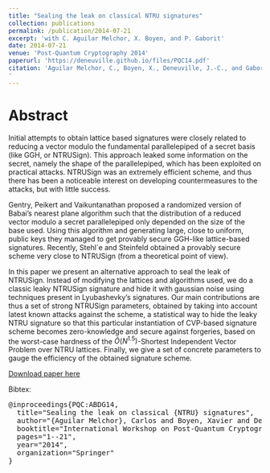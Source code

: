 ```yaml
---
title: "Sealing the leak on classical NTRU signatures"
collection: publications
permalink: /publication/2014-07-21
excerpt: 'with C. Aguilar Melchor, X. Boyen, and P. Gaborit'
date: 2014-07-21
venue: 'Post-Quantum Cryptography 2014'
paperurl: 'https://deneuville.github.io/files/PQC14.pdf'
citation: 'Aguilar Melchor, C., Boyen, X., Deneuville, J.-C., and Gaborit, P. (2014, October). Sealing the leak on classical NTRU signatures. In International Workshop on Post-Quantum Cryptography (pp. 1-21). Springer, Cham.
'
---
```


Abstract
======
Initial attempts to obtain lattice based signatures were closely related to reducing
a vector modulo the fundamental parallelepiped of a secret basis (like GGH, or NTRUSign). 
This approach leaked some information on the secret, namely the shape of the parallelepiped,
which has been exploited on practical attacks. NTRUSign was an extremely
efficient scheme, and thus there has been a noticeable interest on developing countermeasures
to the attacks, but with little success.

Gentry, Peikert and Vaikuntanathan proposed a randomized version of Babai’s nearest
plane algorithm such that the distribution of a reduced vector modulo a secret parallelepiped
only depended on the size of the base used. Using this algorithm and generating large, close to
uniform, public keys they managed to get provably secure GGH-like lattice-based signatures.
Recently, Stehl´e and Steinfeld obtained a provably secure scheme very close to NTRUSign
(from a theoretical point of view).

In this paper we present an alternative approach to seal the leak of NTRUSign. Instead of
modifying the lattices and algorithms used, we do a classic leaky NTRUSign signature and
hide it with gaussian noise using techniques present in Lyubashevky’s signatures. Our main
contributions are thus a set of strong NTRUSign parameters, obtained by taking into account
latest known attacks against the scheme, a statistical way to hide the leaky NTRU signature
so that this particular instantiation of CVP-based signature scheme becomes zero-knowledge
and secure against forgeries, based on the worst-case hardness of the $\tilde{O}(N^{
1.5})$-Shortest Independent
Vector Problem over NTRU lattices. Finally, we give a set of concrete parameters to
gauge the efficiency of the obtained signature scheme.

[Download paper here](https://deneuville.github.io/files/PQC14.pdf)

Bibtex:
<pre>
@inproceedings{PQC:ABDG14,
  title="Sealing the leak on classical {NTRU} signatures",
  author="{Aguilar Melchor}, Carlos and Boyen, Xavier and Deneuville, {Jean-Christophe} and Gaborit, Philippe",
  booktitle="International Workshop on Post-Quantum Cryptography",
  pages="1--21",
  year="2014",
  organization="Springer"
}
</pre>

